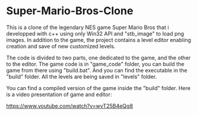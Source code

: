 # Super-Mario-Bros-Clone

This is a clone of the legendary NES game Super Mario Bros that i developped with c++ using only Win32 API and "stb_image" to load png images. In addition to the game, the project contains a level editor enabling creation and save of new customized levels. 

The code is divided to two parts, one dedicated to the game, and the other to the editor. The game code is in "game_code" folder, you can build the game from there using "build.bat". And you can find the executable in the "build" folder. All the levels are being saved in "levels" folder.  

You can find a compiled version of the game inside the "build" folder.
Here is a video presentation of game and editor:

https://www.youtube.com/watch?v=wvT25B4eQg8
